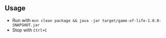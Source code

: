 ## Usage

* Run with `mvn clean package && java -jar target/game-of-life-1.0.0-SNAPSHOT.jar`
* Stop with `Ctrl+C`
